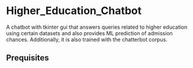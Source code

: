 # Higher_Education_Chatbot
A chatbot with tkinter gui that answers queries related to higher education using certain datasets and also provides ML prediction of admission chances. Additionally, it is also trained with the chatterbot corpus.

## Prequisites

